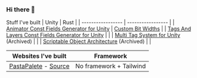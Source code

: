 ### Hi there 👋

Stuff I've built 
|  Unity  |   Rust   |
| ----------------- | ----------------- |
| [Animator Const Fields Generator for Unity](https://github.com/mfragger/AnimatorConstantFieldsGenerator) | [Custom Bit Widths](https://github.com/mfragger/rs-custom-bit-width-packer) |
| [Tags And Layers Const Fields Generator for Unity](https://github.com/mfragger/TagsAndLayersGenerator)  |  |
| [Multi Tag System for Unity](https://github.com/mfragger/MultiTagSystem) (Archived) |  |
| [Scriptable Object Architecture](https://github.com/mfragger/ScriptableObjectArchitecture) (Archived) | | 

| Websites I've built | Framework |
| ----------------- | ----------------- |
| [PastaPalete](https://mfragger.github.io/PastaPalete/) - [Source](https://github.com/mfragger/PastaPalete) | No framework + Tailwind |

